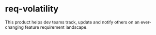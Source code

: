 # req-volatility
This product helps dev teams track, update and notify others on an ever-changing feature requirement landscape.
